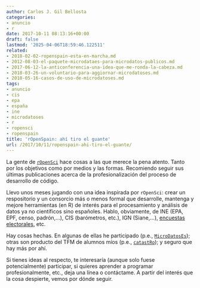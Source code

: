 ```yaml
---
author: Carlos J. Gil Bellosta
categories:
- anuncio
- r
date: 2017-10-11 08:13:16+00:00
draft: false
lastmod: '2025-04-06T18:59:46.122511'
related:
- 2018-02-02-ropenspain-esta-en-marcha.md
- 2012-08-03-el-paquete-microdataes-para-microdatos-publicos.md
- 2017-06-12-la-anticonferencia-una-idea-que-me-ronda-la-cabeza.md
- 2018-03-26-un-voluntario-para-aggiornar-microdatoses.md
- 2018-05-16-casos-de-uso-de-microdatoses.md
tags:
- anuncio
- cis
- epa
- españa
- ine
- microdatoses
- r
- ropensci
- ropenspain
title: 'rOpenSpain: ahí tiro el guante'
url: /2017/10/11/ropenspain-ahi-tiro-el-guante/
---
```


La gente de [`rOpenSci`](https://ropensci.org/) hace cosas a las que merece la pena atento. Tanto por los objetivos como por medios y las formas. Recomiendo seguir sus últimas publicaciones acerca de la profesionalización del proceso de desarrollo de código.

Llevo unos meses jugando con una idea inspirada por `rOpenSci`: crear un respositorio y un consorcio más o menos formal que desarrolle, mantenga y mejore herramientas (en R) de interés para el procesamiento y análisis de datos ya no científicos sino españoles. Hablo, obviamente, de INE (EPA, EPF, censo, padrón,...), CIS (barómetros, etc.), IGN (Siane,...), [encuestas electorales](https://en.wikipedia.org/wiki/Opinion_polling_for_the_next_Spanish_general_election), etc.

Hay cosas hechas. En algunas de ellas he participado (p.e., [`MicroDatosEs`](https://www.datanalytics.com/2014/06/27/disponible-una-nueva-version-de-microdatoses/)); otras son producto del TFM de alumnos míos (p.e., [`catastRo`](https://www.datanalytics.com/2017/10/02/catastro-un-paquete-de-r-para-consultar-la-api-del-catastro/)); y seguro que hay más por ahí.

Si tienes ideas al respecto, te interesaría (aunque solo fuese potencialmente) participar, si quieres aprender a programar profesionalmente, etc., deja una línea o contáctame. A partir del interés que la cosa despierte, vemos por dónde seguir.